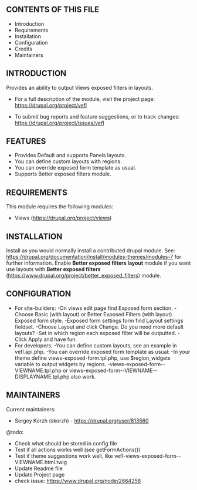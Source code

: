 CONTENTS OF THIS FILE
---------------------

 * Introduction
 * Requirements
 * Installation
 * Configuration
 * Credits
 * Maintainers


INTRODUCTION
------------
Provides an ability to output Views exposed filters in layouts.

 * For a full description of the module, visit the project page:
   https://drupal.org/project/vefl

 * To submit bug reports and feature suggestions, or to track changes:
   https://drupal.org/project/issues/vefl


FEATURES
--------
 * Provides Default and supports Panels layouts.
 * You can define custom layouts with regions.
 * You can override exposed form template as usual.
 * Supports Better exposed filters module.


REQUIREMENTS
------------
This module requires the following modules:
 * Views (https://drupal.org/project/views)


INSTALLATION
------------
Install as you would normally install a contributed drupal module.
See: https://drupal.org/documentation/install/modules-themes/modules-7
for further information.
Enable **Better exposed filters layout** module if you want use layouts with
**Better exposed filters**
(https://www.drupal.org/project/better_exposed_filters) module.


CONFIGURATION
-------------
* For site-builders:
  -On views edit page find Exposed form section.
  -Choose Basic (with layout) or Better Exposed Filters (with layout)
   Exposed form style.
  -Exposed form settings form find Layout settings fieldset.
  -Choose Layout and click Change. Do you need more default layouts?
  -Set in which region each exposed filter will be outputted.
  -Click Apply and have fun.
* For developers:
  -You can define custom layouts, see an example in vefl.api.php.
  -You can override exposed form template as usual:
  -In your theme define views-exposed-form.tpl.php,
   use $region_widgets variable to output widgets by regions.
  -views-exposed-form--VIEWNAME.tpl.php or
   views-exposed-form--VIEWNAME--DISPLAYNAME.tpl.php also work.

MAINTAINERS
-----------
Current maintainers:
 * Sergey Korzh (skorzh) - https://drupal.org/user/813560

@todo:
- Check what should be stored in config file
- Test if all actions works well (see getFormActions())
- Test if theme suggestions work well,
  like vefl-views-exposed-form--VIEWNAME.html.twig
- Update Readme file
- Update Project page
- check issue: https://www.drupal.org/node/2664258
